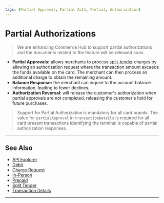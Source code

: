 ```yaml
---
tags: [Partial Approval, Partial Auth, Partial, Authorization]
---
```


# Partial Authorizations

<!-- theme: danger -->
> We are enhancing Commerce Hub to support partial authorizations and the documents related to the feature will be released soon.

<!--- Commerce Hub supports partial authorizations (approvals), authorization reversals, and balance response in order to improve in-person debit and prepaid transactions. Partial authorization capability addresses decline rates and enhances the consumer and merchant experience at the point of sale. -->

- **Partial Approvals:** allows merchants to process [split-tender](?path=docs/Resources/Guides/Split-Tender.md) charges by allowing an authorization request where the transaction amount exceeds the funds available on the card. The merchant can then process an additional charge to obtain the remaining amount.
- **Balance Response:** the merchant can inquire to the account balance information, leading to fewer declines.
- **Authorization Reversal:** will release the customer's authorization when partial approvals are not completed, releasing the customer's hold for future purchases.

<!-- theme: info -->
> Support for Partial Authorization is mandatory for all card brands. The value for `partialApproval` in `transactionDetails` is required for all card present transactions identifying the terminal is capable of partial authorization responses.

---

## See Also

- [API Explorer](../api/?type=post&path=/payments/v1/charges)
- [Debit](?path=docs/In-Person/Debit/Smart-Routing.md)
- [Charge Request](?path=docs/Resources/API-Documents/Payments/Charges.md)
- [In-Person](?path=docs/Getting-Started/Getting-Started-InPerson.md)
- [Prepaid](?path=docs/Resources/Guides/Payment-Sources/Gift-Card.md)
- [Split Tender](?path=docs/Resources/Guides/Split-Tender.md)
- [Transaction Details](?path=docs/Resources/Master-Data/Transaction-Details.md)

---

